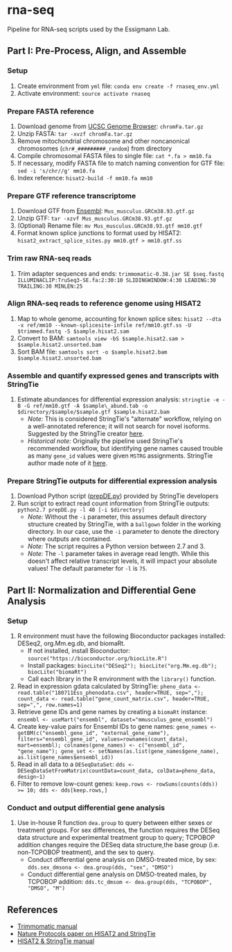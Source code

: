 # rna-seq
Pipeline for RNA-seq scripts used by the Essigmann Lab.

## Part I: Pre-Process, Align, and Assemble

### Setup
1. Create environment from `yml` file: `conda env create -f rnaseq_env.yml`
2. Activate environment: `source activate rnaseq`

### Prepare FASTA reference
1. Download genome from [UCSC Genome Browser](http://hgdownload.cse.ucsc.edu/goldenPath/mm10/bigZips/): `chromFa.tar.gz`
2. Unzip FASTA: `tar -xvzf chromFa.tar.gz`
3. Remove mitochondrial chromosome and other noncanonical chromosomes (`chr#_#########_random`) from directory
4. Compile chromosomal FASTA files to single file: `cat *.fa > mm10.fa`
5. If necessary, modify FASTA file to match naming convention for GTF file: `sed -i 's/chr//g' mm10.fa`
6. Index reference: `hisat2-build -f mm10.fa mm10`

### Prepare GTF reference transcriptome
1. Download GTF from [Ensembl](https://bit.ly/2xPCJYz): `Mus_musculus.GRCm38.93.gtf.gz`
2. Unzip GTF: `tar -xzvf Mus_musculus.GRCm38.93.gtf.gz`
3. (Optional) Rename file: `mv Mus_musculus.GRCm38.93.gtf mm10.gtf`
4. Format known splice junctions to format used by HISAT2: `hisat2_extract_splice_sites.py mm10.gtf > mm10.gtf.ss`

### Trim raw RNA-seq reads
1. Trim adapter sequences and ends: `trimmomatic-0.38.jar SE $seq.fastq ILLUMINACLIP:TruSeq3-SE.fa:2:30:10 SLIDINGWINDOW:4:30 LEADING:30 TRAILING:30 MINLEN:25`

### Align RNA-seq reads to reference genome using HISAT2
1. Map to whole genome, accounting for known splice sites: `hisat2 --dta -x ref/mm10 --known-splicesite-infile ref/mm10.gtf.ss -U $trimmed.fastq -S $sample.hisat2.sam`
2. Convert to BAM: `samtools view -bS $sample.hisat2.sam > $sample.hisat2.unsorted.bam`
3. Sort BAM file: `samtools sort -o $sample.hisat2.bam $sample.hisat2.unsorted.bam`

### Assemble and quantify expressed genes and transcripts with StringTie
1. Estimate abundances for differential expression analysis: `stringtie -e -B -G ref/mm10.gtf -A $sample\_abund.tab -o $directory/$sample/$sample.gtf $sample.hisat2.bam`
   * _Note:_ This is considered StringTie's "alternate" workflow, relying on a well-annotated reference; it will not search for novel isoforms. Suggested by the StringTie creator [here](https://github.com/gpertea/stringtie/issues/170).
   * _Historical note:_ Originally the pipeline used StringTie's recommended workflow, but identifying gene names caused trouble as many `gene_id` values were given `MSTRG` assignments. StringTie author made note of it [here](https://github.com/gpertea/stringtie/issues/179).

### Prepare StringTie outputs for differential expression analysis
1. Download Python script ([prepDE.py](http://ccb.jhu.edu/software/stringtie/dl/prepDE.py)) provided by StringTie developers
2. Run script to extract read count information from StringTie outputs: `python2.7 prepDE.py -l 40 [-i $directory]`
   * _Note:_ Without the `-i` parameter, this assumes default directory structure created by StringTie, with a `ballgown` folder in the working directory. In our case, use the `-i` parameter to denote the directory where outputs are contained.
   * _Note:_ The script requires a Python version between 2.7 and 3.
   * _Note:_ The `-l` parameter takes in average read length. While this doesn't affect relative transcript levels, it will impact your absolute values! The default parameter for `-l` is `75`.
   
## Part II: Normalization and Differential Gene Analysis

### Setup
1. R environment must have the following Bioconductor packages installed: DESeq2, org.Mm.eg.db, and biomaRt.
   * If not installed, install Bioconductor: `source("https://bioconductor.org/biocLite.R")`
   * Install packages: `biocLite("DESeq2"); biocLite("org.Mm.eg.db"); biocLite("biomaRt")`
   * Call each library in the R environment with the `library()` function.
2. Read in expression gdata calculated by StringTie: `pheno_data <- read.table("180711Ess_phenodata.csv", header=TRUE, sep=","); count_data <- read.table("gene_count_matrix.csv", header=TRUE, sep=",", row.names=1)`
3. Retrieve gene IDs and gene names by creating a `biomaRt` instance: `ensembl <- useMart("ensembl", dataset="mmusculus_gene_ensembl")`
4. Create key-value pairs for Ensembl IDs to gene names: `gene_names <- getBM(c("ensembl_gene_id", "external_gene_name"), filters="ensembl_gene_id", values=rownames(count_data), mart=ensembl); colnames(gene_names) <- c("ensembl_id", "gene_name"); gene_set <- setNames(as.list(gene_names$gene_name), as.list(gene_names$ensembl_id))`
5. Read in all data to a `DESeqDataSet`: `dds <- DESeqDataSetFromMatrix(countData=count_data, colData=pheno_data, design~1)`
6. Filter to remove low-count genes: `keep.rows <- rowSums(counts(dds)) >= 10; dds <- dds[keep.rows,]`

### Conduct and output differential gene analysis
1. Use in-house R function `dea.group` to query between either sexes or treatment groups. For sex differences, the function requires the DESeq data structure and experimental treatment group to query; TCPOBOP addition changes require the DESeq data structure,the base group (i.e. non-TCPOBOP treatment), and the sex to query.
   * Conduct differential gene analysis on DMSO-treated mice, by sex: `dds.sex_dmsona <- dea.group(dds, "sex", "DMSO")`
   * Conduct differential gene analysis on DMSO-treated males, by TCPOBOP addition: `dds.tc_dmsom <- dea.group(dds, "TCPOBOP", "DMSO", "M")`

## References
* [Trimmomatic manual](http://www.usadellab.org/cms/?page=trimmomatic)
* [Nature Protocols paper on HISAT2 and StringTie](https://www.nature.com/articles/nprot.2016.095)
* [HISAT2 & StringTie manual](https://ccb.jhu.edu/software/hisat2/manual.shtml)
